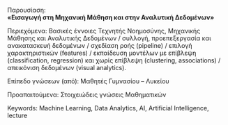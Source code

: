 Παρουσίαση:<br/>
<b>«Εισαγωγή στη Μηχανική Μάθηση και στην Αναλυτική Δεδομένων»</b>

<p>Περιεχόμενα: Βασικές έννοιες Τεχνητής Νοημοσύνης, Μηχανικής Μάθησης και Αναλυτικής Δεδομένων / συλλογή, προεπεξεργασία και ανακατασκευή δεδομένων / σχεδίαση ροής (pipeline) / επιλογή χαρακτηριστικών (features) / εκπαίδευση μοντέλων με επίβλεψη (classification, regression) και χωρίς επίβλεψη (clustering, associations) / απεικόνιση δεδομένων (visual analytics).</p>
<p>Επίπεδο γνώσεων (από): Μαθητές Γυμνασίου – Λυκείου</p>
<p>Προαπαιτούμενα: Στοιχειώδεις γνώσεις Μαθηματικών</p>
<p>Keywords: Machine Learning, Data Analytics, AI, Artificial Intelligence, lecture</p>
